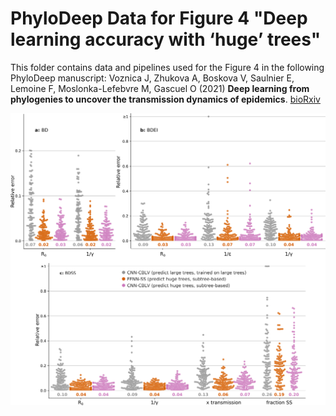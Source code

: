 # PhyloDeep Data for Figure 4 "Deep learning accuracy with ‘huge’ trees"

This folder contains data and pipelines used for the Figure 4 in the following PhyloDeep manuscript:
Voznica J, Zhukova A, Boskova V, Saulnier E, Lemoine F, Moslonka-Lefebvre M, Gascuel O (2021)
__Deep learning from phylogenies to uncover the transmission dynamics of epidemics__. [bioRxiv](https://www.biorxiv.org/content/10.1101/2021.03.11.435006v1)


![Fig4](predicted_values/Fig4.png)


